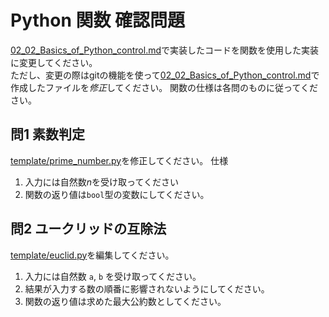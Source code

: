 # Python 関数 確認問題
[02_02_Basics_of_Python_control.md](.02_02_Basics_of_Python_control.md)で実装したコードを関数を使用した実装に変更してください。  
ただし、変更の際はgitの機能を使って[02_02_Basics_of_Python_control.md](.02_02_Basics_of_Python_control.md)で作成したファイルを*修正*してください。
関数の仕様は各問のものに従ってください。

## 問1 素数判定
[template/prime_number.py](../template/prime_number.py)を修正してください。
仕様
1. 入力には自然数$n$を受け取ってください
2. 関数の返り値は`bool`型の変数にしてください。

## 問2 ユークリッドの互除法
[template/euclid.py](../template/euclid.py)を編集してください。  
1. 入力には自然数 `a`, `b` を受け取ってください。
2. 結果が入力する数の順番に影響されないようにしてください。
3. 関数の返り値は求めた最大公約数としてください。